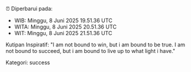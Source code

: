 ⏰ Diperbarui pada:
- WIB: Minggu, 8 Juni 2025 19.51.36 UTC
- WITA: Minggu, 8 Juni 2025 20.51.36 UTC
- WIT: Minggu, 8 Juni 2025 21.51.36 UTC

Kutipan Inspiratif:
"I am not bound to win, but i am bound to be true. I am not bound to succeed, but i am bound to live up to what light i have."


Kategori: success

